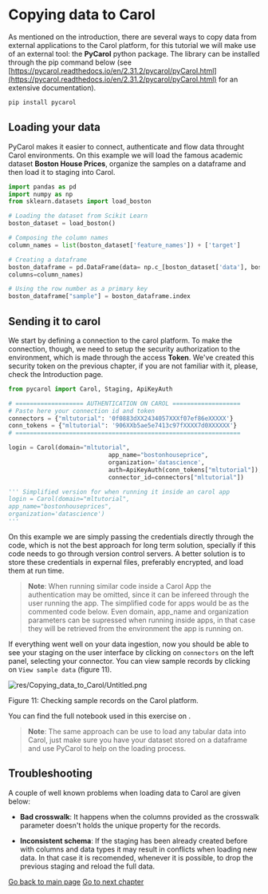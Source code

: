 # Copying data to Carol

As mentioned on the introduction, there are several ways to copy data from external applications to the Carol platform, for this tutorial we will make use of an external tool: the **PyCarol** python package. The library can be installed through the pip command below (see [https://pycarol.readthedocs.io/en/2.31.2/pycarol/pyCarol.html](https://pycarol.readthedocs.io/en/2.31.2/pycarol/pyCarol.html) for an extensive documentation).

```python
pip install pycarol
```

## Loading your data

PyCarol makes it easier to connect, authenticate and flow data throught Carol environments. On this example we will load the famous academic dataset **Boston House Prices**, organize the samples on a dataframe and then load it to staging into Carol.

```python
import pandas as pd
import numpy as np
from sklearn.datasets import load_boston

# Loading the dataset from Scikit Learn
boston_dataset = load_boston()

# Composing the column names
column_names = list(boston_dataset['feature_names']) + ['target']

# Creating a dataframe
boston_dataframe = pd.DataFrame(data= np.c_[boston_dataset['data'], boston_dataset['target']],
columns=column_names)

# Using the row number as a primary key
boston_dataframe["sample"] = boston_dataframe.index
```

## Sending it to carol

We start by defining a connection to the carol platform. To make the connection, though, we need to setup the security authorization to the environment, which is made through the access **Token**. We've created this security token on the previous chapter, if you are not familiar with it, please, check the Introduction page.

```python
from pycarol import Carol, Staging, ApiKeyAuth

# =================== AUTHENTICATION ON CAROL ===================
# Paste here your connection id and token
connectors = {"mltutorial": '0f0883dXX2434057XXXf07ef86eXXXXX'}
conn_tokens = {"mltutorial": '906XXb5ae5e7413c97fXXXX7d0XXXXXX'}
# ===============================================================

login = Carol(domain="mltutorial", 
							app_name="bostonhouseprice", 
							organization='datascience',
							auth=ApiKeyAuth(conn_tokens["mltutorial"]),
							connector_id=connectors["mltutorial"])

''' Simplified version for when running it inside an carol app
login = Carol(domain="mltutorial",
app_name="bostonhouseprices",
organization='datascience')
'''
```

On this example we are simply passing the credentials directly through the code, which is not the best approach for long term solution, specially if this code needs to go through version control servers. A better solution is to store these credentials in expernal files, preferably encrypted, and load them at run time.

> **Note**: When running similar code inside a Carol App the authentication may be omitted, since it can be infereed through the user running the app. The simplified code for apps would be as the commented code below. Even domain, app_name and organization parameters can be supressed when running inside apps, in that case they will be retrieved from the environment the app is running on.

If everything went well on your data ingestion, now you should be able to see your staging on the user interface by clicking on `connectors` on the left panel, selecting your connector. You can view sample records by clicking on `View sample data` (figure 11).

![res/Copying_data_to_Carol/Untitled.png](res/Copying_data_to_Carol/Untitled.png)

Figure 11: Checking sample records on the Carol platform.

You can find the full notebook used in this exercise on <put the link to git>.

> **Note**: The same approach can be use to load any tabular data into Carol, just make sure you have your dataset stored on a dataframe and use PyCarol to help on the loading process.

## Troubleshooting

A couple of well known problems when loading data to Carol are given below:

- **Bad crosswalk**: It happens when the columns provided as the crosswalk parameter doesn't holds the unique property for the records.

- **Inconsistent schema**: If the staging has been already created before with columns and data types it may result in conflicts when loading new data. In that case it is recomended, whenever it is possible, to drop the previous staging and reload the full data.

[Go back to main page](../../)
[Go to next chapter](../ch3_datamodel/)
